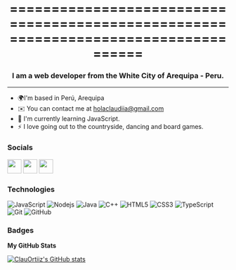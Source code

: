 <h1 align="center"Hi, 👋,  I'm Claudia Ortiz</h1>
====================================================================================

<h3 align="center">I am a web developer from the White City of Arequipa - Peru.</h3>

----------------------

*  🌍I'm based in Perú, Arequipa
*  ✉️ You can contact me at [holaclaudiia@gmail.com](mailto:holaclaudiia@gmail.com)
*  🌱 I'm currently learning JavaScript.
*  ⚡ I love going out to the countryside, dancing and board games.


### Socials

<p align="left"> <a href="https://www.behance.com/ortizclaudiia" target="_blank" rel="noreferrer"><img src="https://raw.githubusercontent.com/danielcranney/readme-generator/main/public/icons/socials/behance.svg" width="32" height="32" /></a> <a href="https://www.github.com/ClauOrtiiz" target="_blank" rel="noreferrer"><img src="https://raw.githubusercontent.com/danielcranney/readme-generator/main/public/icons/socials/github.svg" width="32" height="32" /></a> <a href="https://www.linkedin.com/in/claudiiaortiz/" target="_blank" rel="noreferrer"><img src="https://raw.githubusercontent.com/danielcranney/readme-generator/main/public/icons/socials/linkedin.svg" width="32" height="32" /></a></p>

### Technologies

![JavaScript](https://img.shields.io/badge/-JavaScript-black?style=flat-square&logo=javascript)
![Nodejs](https://img.shields.io/badge/-Nodejs-black?style=flat-square&logo=Node.js)
![Java](https://img.shields.io/badge/-java-E34A86?style=flat-square&logo=java)
![C++](https://img.shields.io/badge/-C++-00599C?style=flat-square&logo=c)
![HTML5](https://img.shields.io/badge/-HTML5-E34F26?style=flat-square&logo=html5&logoColor=white)
![CSS3](https://img.shields.io/badge/-CSS3-1572B6?style=flat-square&logo=css3)
![TypeScript](https://img.shields.io/badge/-TypeScript-007ACC?style=flat-square&logo=typescript)
![Git](https://img.shields.io/badge/-Git-black?style=flat-square&logo=git)
![GitHub](https://img.shields.io/badge/-GitHub-181717?style=flat-square&logo=github)


### Badges
<b>My GitHub Stats</b>

<a href="http://www.github.com/ClauOrtiiz"><img src="https://github-readme-stats.vercel.app/api?username=ClauOrtiiz&show_icons=true&hide=&count_private=true&title_color=0891b2&text_color=ffffff&icon_color=0891b2&bg_color=1c1917&hide_border=true&show_icons=true" alt="ClauOrtiiz's GitHub stats" /></a>
